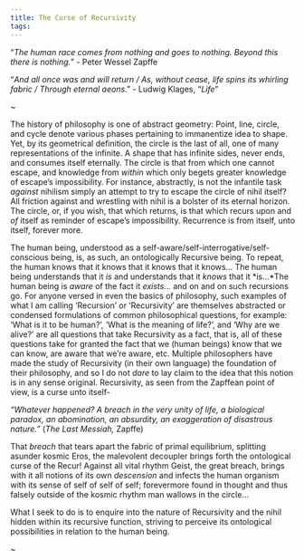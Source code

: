 ```yaml
---
title: The Curse of Recursivity
tags:
---
```

“_The human race comes from nothing and goes to nothing. Beyond this there is nothing._” - Peter Wessel Zapffe

“_And all once was and will return / As, without cease, life spins its whirling fabric / Through eternal aeons_.” - Ludwig Klages, “_Life_”

~

The history of philosophy is one of abstract geometry: Point, line, circle, and cycle denote various phases pertaining to immanentize idea to shape. Yet, by its geometrical definition, the circle is the last of all, one of many representations of the infinite. A shape that has infinite sides, never ends, and consumes itself eternally. The circle is that from which one cannot escape, and knowledge from _within_ which only begets greater knowledge of escape’s impossibility. For instance, abstractly, is not the infantile task _against_ nihilism simply an attempt to try to escape the circle of nihil itself? All friction against and wrestling with nihil is a bolster of its eternal horizon. The circle, or, if you wish, that which returns, is that which recurs upon and _of_ itself as reminder of escape’s impossibility. Recurrence is from itself, unto itself, forever more.

The human being, understood as a self-aware/self-interrogative/self-conscious being, is, as such, an ontologically Recursive being. To repeat, the human knows that it knows that it knows that it knows… The human being understands that it _is_ and understands that it _knows_ that it \*is…\*The human being is _aware_ of the fact it _exists…_ and on and on such recursions go. For anyone versed in even the basics of philosophy, such examples of what I am calling ‘Recursion’ or ‘Recursivity’ are themselves abstracted or condensed formulations of common philosophical questions, for example: ‘What is it to be human?’, ‘What is the meaning of life?’, and ‘Why are we alive?’ are all questions that take Recursivity as a fact, that is, all of these questions take for granted the fact that we (human beings) know that we can know, are aware that we’re aware, etc. Multiple philosophers have made the study of Recursivity (in their own language) the foundation of their philosophy, and so I do not _dare_ to lay claim to the idea that this notion is in any sense original. Recursivity, as seen from the Zapffean point of view, is a curse unto itself-

_“Whatever happened? A breach in the very unity of life, a biological paradox, an abomination, an absurdity, an exaggeration of disastrous nature.”_ (_The Last Messiah,_ Zapffe)

That _breach_ that tears apart the fabric of primal equilibrium, splitting asunder kosmic Eros, the malevolent decoupler brings forth the ontological curse of the Recur! Against all vital rhythm Geist, the great breach, brings with it all notions of its own _descension_ and infects the human organism with its sense of self of self of self; forevermore found in thought and thus falsely outside of the kosmic rhythm man wallows in the circle…

What I seek to do is to enquire into the nature of Recursivity and the nihil hidden within its recursive function, striving to perceive its ontological possibilities in relation to the human being.

~